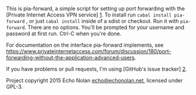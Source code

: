 This is pia-forward, a simple script for setting up port forwarding with the
[Private Internet Access VPN service] [1]. To install run
`cabal install pia-forward` , or just `cabal install` inside of a sdist or
checkout. Run it with `pia-forward`. There are no options. You'll be prompted
for your username and password at first run. Ctrl-C when you're done.

For documentation on the interface pia-forward implements, see
https://www.privateinternetaccess.com/forum/discussion/180/port-forwarding-without-the-application-advanced-users.

If you have problems or pull requests, I'm using [GitHub's issue tracker] [2].

Project copyright 2015 Echo Nolan <echo@echonolan.net>, licensed under GPL-3.

[1]: https://www.privateinternetaccess.com/
[2]: https://github.com/enolan/pia-forward/issues

